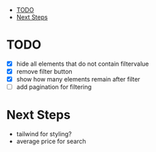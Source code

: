 - [TODO](#todo)
- [Next Steps](#next-steps)

# TODO

- [x] hide all elements that do not contain filtervalue
- [x] remove filter button
- [x] show how many elements remain after filter
- [ ] add pagination for filtering

# Next Steps

- tailwind for styling?
- average price for search
